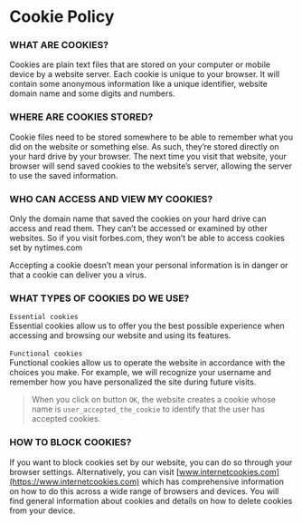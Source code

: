 # Cookie Policy 

### WHAT ARE COOKIES?

Cookies are plain text files that are stored on your computer or mobile device by a website server. Each cookie is unique to your browser. It will contain some anonymous information like a unique identifier, website domain name and some digits and numbers.

### WHERE ARE COOKIES STORED?

Cookie files need to be stored somewhere to be able to remember what you did on the website or something else. As such, they’re stored directly on your hard drive by your browser. The next time you visit that website, your browser will send saved cookies to the website’s server, allowing the server to use the saved information.

### WHO CAN ACCESS AND VIEW MY COOKIES?

Only the domain name that saved the cookies on your hard drive can access and read them. They can’t be accessed or examined by other websites. So if you visit forbes.com, they won’t be able to access cookies set by nytimes.com

Accepting a cookie doesn’t mean your personal information is in danger or that a cookie can deliver you a virus.

### WHAT TYPES OF COOKIES DO WE USE?

`Essential cookies`\
Essential cookies allow us to offer you the best possible experience when accessing and browsing our website and using its features.\
\
`Functional cookies`\
Functional cookies allow us to operate the website in accordance with the choices you make. For example, we will recognize your username and remember how you have personalized the site during future visits.

> When you click on button `OK`, the website creates a cookie whose name is `user_accepted_the_cookie` to identify that the user has accepted cookies.

### HOW TO BLOCK COOKIES?

If you want to block cookies set by our website, you can do so through your browser settings. Alternatively, you can visit [www.internetcookies.com](https://www.internetcookies.com) which has comprehensive information on how to do this across a wide range of browsers and devices. You will find general information about cookies and details on how to delete cookies from your device.
